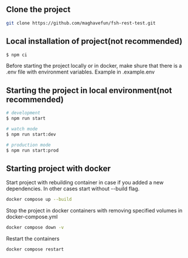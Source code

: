 ## Clone the project

```bash
git clone https://github.com/maghavefun/fsh-rest-test.git

```

## Local installation of project(not recommended)

```bash
$ npm ci
```

Before starting the project locally or in docker, make shure that there is a .env file with environment variables. Example in .example.env

## Starting the project in local environment(not recommended)

```bash
# development
$ npm run start

# watch mode
$ npm run start:dev

# production mode
$ npm run start:prod
```

## Starting project with docker

Start project with rebuilding container in case if you added a new dependencies. In other cases start without --build flag.

```bash
docker compose up --build
```

Stop the project in docker containers with removing specified volumes in docker-compose.yml

```bash
docker compose down -v
```

Restart the containers

```bash
docker compose restart
```

